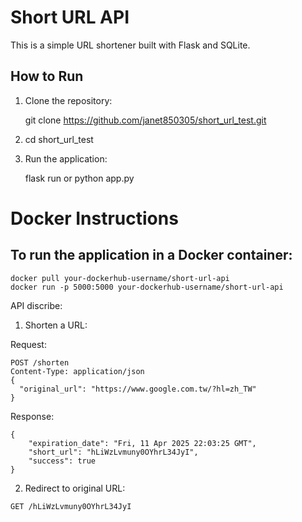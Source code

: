 # Short URL API

This is a simple URL shortener built with Flask and SQLite.

## How to Run

1. Clone the repository:
   
   git clone https://github.com/janet850305/short_url_test.git

2. cd short_url_test

3. Run the application:

    flask run
    or
    python app.py


# Docker Instructions
## To run the application in a Docker container:
```
docker pull your-dockerhub-username/short-url-api
docker run -p 5000:5000 your-dockerhub-username/short-url-api
```


API discribe:
1. Shorten a URL:

Request:
```
POST /shorten
Content-Type: application/json
{
  "original_url": "https://www.google.com.tw/?hl=zh_TW"
}
```
Response:
```
{
    "expiration_date": "Fri, 11 Apr 2025 22:03:25 GMT",
    "short_url": "hLiWzLvmuny0OYhrL34JyI",
    "success": true
}
```
2. Redirect to original URL:
```
GET /hLiWzLvmuny0OYhrL34JyI
```
